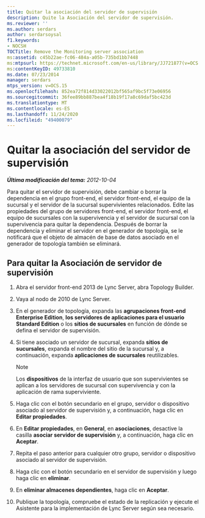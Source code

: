```yaml
---
title: Quitar la asociación del servidor de supervisión
description: Quite la Asociación del servidor de supervisión.
ms.reviewer: ''
ms.author: serdars
author: serdarsoysal
f1.keywords:
- NOCSH
TOCTitle: Remove the Monitoring server association
ms:assetid: c45b22ae-fc06-484a-a05b-735bd1bb7448
ms:mtpsurl: https://technet.microsoft.com/en-us/library/JJ721877(v=OCS.15)
ms:contentKeyID: 49733810
ms.date: 07/23/2014
manager: serdars
mtps_version: v=OCS.15
ms.openlocfilehash: 852ea72f814d33022012bf565af9bc5f73e06956
ms.sourcegitcommit: 36fee89bb887bea4f18b19f17a8c69daf5bc423d
ms.translationtype: MT
ms.contentlocale: es-ES
ms.lasthandoff: 11/24/2020
ms.locfileid: "49400079"
---
```

# <a name="remove-the-monitoring-server-association"></a>Quitar la asociación del servidor de supervisión

<div data-xmlns="http://www.w3.org/1999/xhtml">

<div class="topic" data-xmlns="http://www.w3.org/1999/xhtml" data-msxsl="urn:schemas-microsoft-com:xslt" data-cs="https://msdn.microsoft.com/">

<div data-asp="https://msdn2.microsoft.com/asp">



</div>

<div id="mainSection">

<div id="mainBody">

<span> </span>

_**Última modificación del tema:** 2012-10-04_

Para quitar el servidor de supervisión, debe cambiar o borrar la dependencia en el grupo front-end, el servidor front-end, el equipo de la sucursal y el servidor de la sucursal supervivientes relacionados. Edite las propiedades del grupo de servidores front-end, el servidor front-end, el equipo de sucursales con la supervivencia y el servidor de sucursal con la supervivencia para quitar la dependencia. Después de borrar la dependencia y eliminar el servidor en el generador de topología, se le notificará que el objeto de almacén de base de datos asociado en el generador de topología también se eliminará.

<div>

## <a name="to-remove-the-monitoring-server-association"></a>Para quitar la Asociación de servidor de supervisión

1.  Abra el servidor front-end 2013 de Lync Server, abra Topology Builder.

2.  Vaya al nodo de 2010 de Lync Server.

3.  En el generador de topología, expanda las **agrupaciones front-end Enterprise Edition**, **los servidores de aplicaciones para el usuario Standard Edition** o los **sitios de sucursales** en función de dónde se defina el servidor de supervisión.

4.  Si tiene asociado un servidor de sucursal, expanda **sitios de sucursales**, expanda el nombre del sitio de la sucursal y, a continuación, expanda **aplicaciones de sucursales** reutilizables.
    
    <div>
    

    > [!NOTE]  
    > Los <STRONG>dispositivos</STRONG> de la interfaz de usuario que son supervivientes se aplican a los servidores de sucursal con supervivencia y con la aplicación de rama superviviente.

    
    </div>

5.  Haga clic con el botón secundario en el grupo, servidor o dispositivo asociado al servidor de supervisión y, a continuación, haga clic en **Editar propiedades**.

6.  En **Editar propiedades**, en **General**, en **asociaciones**, desactive la casilla **asociar servidor de supervisión** y, a continuación, haga clic en **Aceptar**.

7.  Repita el paso anterior para cualquier otro grupo, servidor o dispositivo asociado al servidor de supervisión.

8.  Haga clic con el botón secundario en el servidor de supervisión y luego haga clic en **eliminar**.

9.  En **eliminar almacenes dependientes**, haga clic en **Aceptar**.

10. Publique la topología, compruebe el estado de la replicación y ejecute el Asistente para la implementación de Lync Server según sea necesario.

</div>

</div>

<span> </span>

</div>

</div>

</div>

